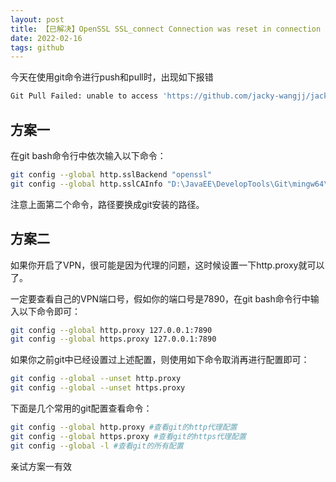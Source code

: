 ```yaml
---
layout: post
title: 【已解决】OpenSSL SSL_connect Connection was reset in connection to github com 443
date: 2022-02-16
tags: github
---    
```


今天在使用git命令进行push和pull时，出现如下报错     
```bash
Git Pull Failed: unable to access 'https://github.com/jacky-wangjj/jacky-wangjj.github.io.git/': OpenSSL SSL_connect: SSL_ERROR_SYSCALL in connection to github.com:443
```

## 方案一

在git bash命令行中依次输入以下命令：
```bash
git config --global http.sslBackend "openssl"
git config --global http.sslCAInfo "D:\JavaEE\DevelopTools\Git\mingw64\ssl\cert.pem"
```
注意上面第二个命令，路径要换成git安装的路径。

## 方案二

如果你开启了VPN，很可能是因为代理的问题，这时候设置一下http.proxy就可以了。

一定要查看自己的VPN端口号，假如你的端口号是7890，在git bash命令行中输入以下命令即可：
```bash
git config --global http.proxy 127.0.0.1:7890
git config --global https.proxy 127.0.0.1:7890
```

如果你之前git中已经设置过上述配置，则使用如下命令取消再进行配置即可：
```bash
git config --global --unset http.proxy
git config --global --unset https.proxy
```

下面是几个常用的git配置查看命令：
```bash
git config --global http.proxy #查看git的http代理配置
git config --global https.proxy #查看git的https代理配置
git config --global -l #查看git的所有配置
```

亲试方案一有效
